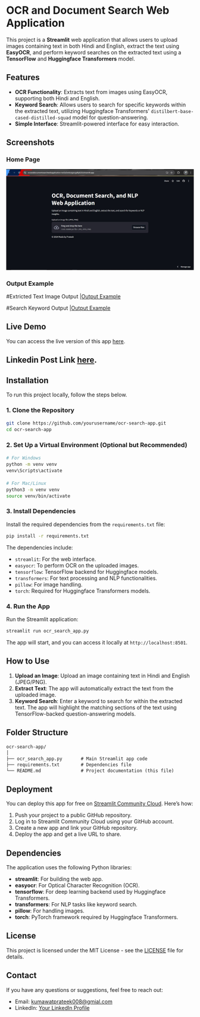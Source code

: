 # OCR and Document Search Web Application

This project is a **Streamlit** web application that allows users to upload images containing text in both Hindi and English, extract the text using **EasyOCR**, and perform keyword searches on the extracted text using a **TensorFlow** and **Huggingface Transformers** model.

## Features

- **OCR Functionality**: Extracts text from images using EasyOCR, supporting both Hindi and English.
- **Keyword Search**: Allows users to search for specific keywords within the extracted text, utilizing Huggingface Transformers' `distilbert-base-cased-distilled-squad` model for question-answering.
- **Simple Interface**: Streamlit-powered interface for easy interaction.


## Screenshots

### Home Page
![Home Page](./DemoImages/Home.jpg)

### Output Example
#Extricted Text Image Output
|[Output Example](./DemoImages/ExtrictedTextImage.jpg)

#Search Keyword Output
|[Output Example](./DemoImages/output.jpg)

## Live Demo

You can access the live version of this app [here](https://ocranddocumentsearchwebapplication-tot3a5evkcegsscgdtpb2d.streamlit.app/).

## Linkedin Post Link [here](https://www.linkedin.com/posts/kumawatprateek_ai-ocr-nlp-activity-7246145305958641664-Z54e?utm_source=share&utm_medium=member_desktop).

## Installation

To run this project locally, follow the steps below.

### 1. Clone the Repository
```bash
git clone https://github.com/yourusername/ocr-search-app.git
cd ocr-search-app
```

### 2. Set Up a Virtual Environment (Optional but Recommended)
```bash
# For Windows
python -m venv venv
venv\Scripts\activate

# For Mac/Linux
python3 -m venv venv
source venv/bin/activate
```

### 3. Install Dependencies

Install the required dependencies from the `requirements.txt` file:
```bash
pip install -r requirements.txt
```

The dependencies include:
- `streamlit`: For the web interface.
- `easyocr`: To perform OCR on the uploaded images.
- `tensorflow`: TensorFlow backend for Huggingface models.
- `transformers`: For text processing and NLP functionalities.
- `pillow`: For image handling.
- `torch`: Required for Huggingface Transformers models.

### 4. Run the App
Run the Streamlit application:
```bash
streamlit run ocr_search_app.py
```

The app will start, and you can access it locally at `http://localhost:8501`.

## How to Use

1. **Upload an Image**: Upload an image containing text in Hindi and English (JPEG/PNG).
2. **Extract Text**: The app will automatically extract the text from the uploaded image.
3. **Keyword Search**: Enter a keyword to search for within the extracted text. The app will highlight the matching sections of the text using TensorFlow-backed question-answering models.

## Folder Structure

```
ocr-search-app/
│
├── ocr_search_app.py       # Main Streamlit app code
├── requirements.txt        # Dependencies file
└── README.md               # Project documentation (this file)
```

## Deployment

You can deploy this app for free on [Streamlit Community Cloud](https://share.streamlit.io/). Here’s how:

1. Push your project to a public GitHub repository.
2. Log in to Streamlit Community Cloud using your GitHub account.
3. Create a new app and link your GitHub repository.
4. Deploy the app and get a live URL to share.

## Dependencies

The application uses the following Python libraries:

- **streamlit**: For building the web app.
- **easyocr**: For Optical Character Recognition (OCR).
- **tensorflow**: For deep learning backend used by Huggingface Transformers.
- **transformers**: For NLP tasks like keyword search.
- **pillow**: For handling images.
- **torch**: PyTorch framework required by Huggingface Transformers.

## License

This project is licensed under the MIT License - see the [LICENSE](LICENSE) file for details.

## Contact

If you have any questions or suggestions, feel free to reach out:

- Email: kumawatprateek008@gmial.com
- LinkedIn: [Your LinkedIn Profile](https://www.linkedin.com/in/kumawatprateek/)
